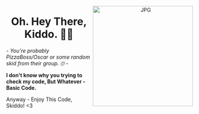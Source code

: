 <p>
   <div align="center">
  <img align="right" height="270px" alt="JPG" src="https://media.makeameme.org/created/tf-u-doing-d2d38a1c49.jpg">
  </div>
<h1 align="center"><b>Oh. Hey There, Kiddo. 👋🏻</b></h1>
<i>- You're probably PizzaBoss/Oscar or some random skid from their group. 🙄 -</i>
</p>
<a><strong>I don't know why you trying to check my code, But Whatever - Basic Code.</strong></a>
<p>Anyway - Enjoy This Code, Skiddo! <3</p>
